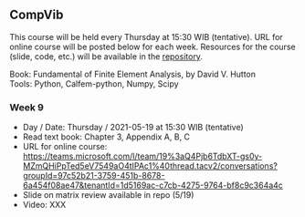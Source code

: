 ## CompVib
This course will be held every Thursday at 15:30 WIB (tentative). URL for online course will be posted below for each week. Resources for the course (slide, code, etc.) will be available in the [repository](https://github.com/bagustris/compvib).

Book: Fundamental of Finite Element Analysis, by David V. Hutton  
Tools: Python, Calfem-python, Numpy, Scipy

### Week 9  
- Day / Date: Thursday / 2021-05-19 at 15:30 WIB (tentative)
- Read text book: Chapter 3, Appendix A, B, C
- URL for online course: https://teams.microsoft.com/l/team/19%3aQ4Pjb6TdbXT-gs0y-MZmQHiPpTed5eV7549aO4tIPAc1%40thread.tacv2/conversations?groupId=97c52b21-3759-451b-8678-6a454f08ae47&tenantId=1d5169ac-c7cb-4275-9764-bf8c9c364a4c
- Slide on matrix review available in repo (5/19)
- Video: XXX

